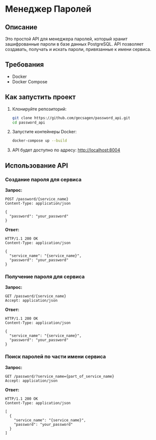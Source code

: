 # Менеджер Паролей

## Описание

Это простой API для менеджера паролей, который хранит зашифрованные пароли в базе данных PostgreSQL. API позволяет создавать, получать и искать пароли, привязанные к имени сервиса.

## Требования

- Docker
- Docker Compose

## Как запустить проект

1. Клонируйте репозиторий:
   ```sh
   git clone https://github.com/gecsagen/password_api.git  
   cd password_api  
   ```

2. Запустите контейнеры Docker:
   ```sh
   docker-compose up --build
   ```

3. API будет доступно по адресу: [http://localhost:8004](http://localhost:8004)


## Использование API

### Создание пароля для сервиса

**Запрос:**

```http
POST /password/{service_name}
Content-Type: application/json

{
  "password": "your_password"
}
```

**Ответ:**

```http
HTTP/1.1 200 OK
Content-Type: application/json

{
  "service_name": "{service_name}",
  "password": "your_password"
}
```

### Получение пароля для сервиса

**Запрос:**

```http
GET /password/{service_name}
Accept: application/json
```

**Ответ:**

```http
HTTP/1.1 200 OK
Content-Type: application/json

{
  "service_name": "{service_name}",
  "password": "your_password"
}
```

### Поиск паролей по части имени сервиса

**Запрос:**

```http
GET /password/?service_name={part_of_service_name}
Accept: application/json
```

**Ответ:**

```http
HTTP/1.1 200 OK
Content-Type: application/json

[
  {
    "service_name": "{service_name}",
    "password": "your_password"
  }
]
```
